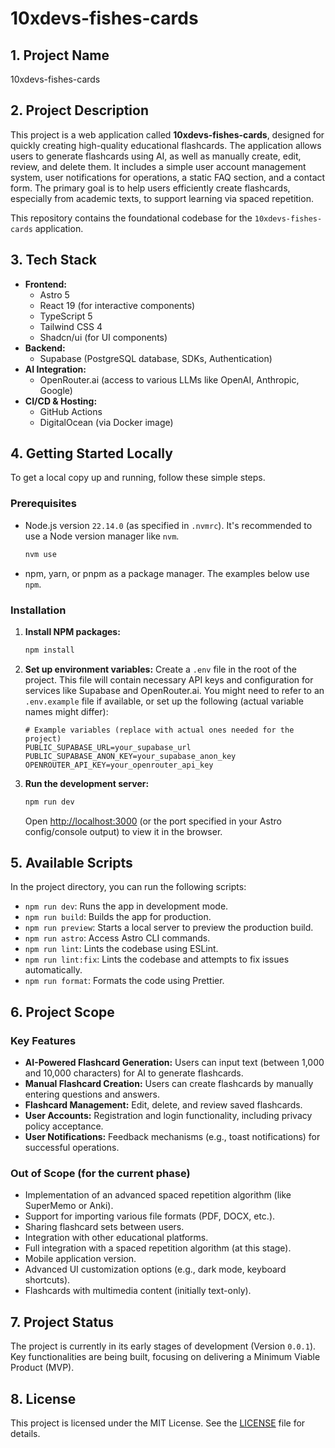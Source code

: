 # 10xdevs-fishes-cards

## 1. Project Name

10xdevs-fishes-cards

## 2. Project Description

This project is a web application called **10xdevs-fishes-cards**, designed for quickly creating high-quality educational flashcards. The application allows users to generate flashcards using AI, as well as manually create, edit, review, and delete them. It includes a simple user account management system, user notifications for operations, a static FAQ section, and a contact form. The primary goal is to help users efficiently create flashcards, especially from academic texts, to support learning via spaced repetition.

This repository contains the foundational codebase for the `10xdevs-fishes-cards` application.

## 3. Tech Stack

- **Frontend:**
  - Astro 5
  - React 19 (for interactive components)
  - TypeScript 5
  - Tailwind CSS 4
  - Shadcn/ui (for UI components)
- **Backend:**
  - Supabase (PostgreSQL database, SDKs, Authentication)
- **AI Integration:**
  - OpenRouter.ai (access to various LLMs like OpenAI, Anthropic, Google)
- **CI/CD & Hosting:**
  - GitHub Actions
  - DigitalOcean (via Docker image)

## 4. Getting Started Locally

To get a local copy up and running, follow these simple steps.

### Prerequisites

- Node.js version `22.14.0` (as specified in `.nvmrc`). It's recommended to use a Node version manager like `nvm`.

    ```bash
    nvm use
    ```

- npm, yarn, or pnpm as a package manager. The examples below use `npm`.

### Installation

1. **Install NPM packages:**

    ```bash
    npm install
    ```

2. **Set up environment variables:**
    Create a `.env` file in the root of the project. This file will contain necessary API keys and configuration for services like Supabase and OpenRouter.ai. You might need to refer to an `.env.example` file if available, or set up the following (actual variable names might differ):

    ```env
    # Example variables (replace with actual ones needed for the project)
    PUBLIC_SUPABASE_URL=your_supabase_url
    PUBLIC_SUPABASE_ANON_KEY=your_supabase_anon_key
    OPENROUTER_API_KEY=your_openrouter_api_key
    ```

3. **Run the development server:**

    ```bash
    npm run dev
    ```

    Open [http://localhost:3000](http://localhost:3000) (or the port specified in your Astro config/console output) to view it in the browser.

## 5. Available Scripts

In the project directory, you can run the following scripts:

- `npm run dev`: Runs the app in development mode.
- `npm run build`: Builds the app for production.
- `npm run preview`: Starts a local server to preview the production build.
- `npm run astro`: Access Astro CLI commands.
- `npm run lint`: Lints the codebase using ESLint.
- `npm run lint:fix`: Lints the codebase and attempts to fix issues automatically.
- `npm run format`: Formats the code using Prettier.

## 6. Project Scope

### Key Features

- **AI-Powered Flashcard Generation:** Users can input text (between 1,000 and 10,000 characters) for AI to generate flashcards.
- **Manual Flashcard Creation:** Users can create flashcards by manually entering questions and answers.
- **Flashcard Management:** Edit, delete, and review saved flashcards.
- **User Accounts:** Registration and login functionality, including privacy policy acceptance.
- **User Notifications:** Feedback mechanisms (e.g., toast notifications) for successful operations.

### Out of Scope (for the current phase)

- Implementation of an advanced spaced repetition algorithm (like SuperMemo or Anki).
- Support for importing various file formats (PDF, DOCX, etc.).
- Sharing flashcard sets between users.
- Integration with other educational platforms.
- Full integration with a spaced repetition algorithm (at this stage).
- Mobile application version.
- Advanced UI customization options (e.g., dark mode, keyboard shortcuts).
- Flashcards with multimedia content (initially text-only).

## 7. Project Status

The project is currently in its early stages of development (Version `0.0.1`). Key functionalities are being built, focusing on delivering a Minimum Viable Product (MVP).

## 8. License

This project is licensed under the MIT License. See the [LICENSE](LICENSE.md) file for details.
